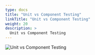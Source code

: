 ```yaml
---
type: docs
title: "Unit vs Component Testing"
linkTitle: "Unit vs Component Testing"
weight: 20
description: >
  Unit vs Component Testing
---
```


![Unit vs Component Testing](/images/bootcamp-slides/automated-tests-bootcamp/Slide20.PNG)
